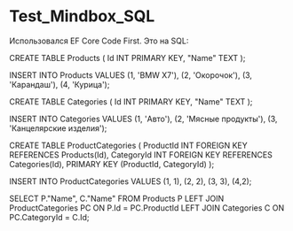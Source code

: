 # Test_Mindbox_SQL
Использовался EF Core Code First. 
Это на SQL:

CREATE TABLE Products (
Id INT PRIMARY KEY,
"Name" TEXT
);

INSERT INTO Products
VALUES
(1, 'BMW X7'),
(2, 'Окорочок'),
(3, 'Карандаш'),
(4, 'Курица');

CREATE TABLE Categories (
Id INT PRIMARY KEY,
"Name" TEXT
);

INSERT INTO Categories
VALUES
(1, 'Авто'),
(2, 'Мясные продукты'),
(3, 'Канцелярские изделия');

CREATE TABLE ProductCategories (
ProductId INT FOREIGN KEY REFERENCES Products(Id),
CategoryId INT FOREIGN KEY REFERENCES Categories(Id),
PRIMARY KEY (ProductId, CategoryId)
);

INSERT INTO ProductCategories
VALUES
(1, 1), (2, 2), (3, 3), (4,2);

SELECT P."Name", C."Name"
FROM Products P
LEFT JOIN ProductCategories PC
ON P.Id = PC.ProductId
LEFT JOIN Categories C
ON PC.CategoryId = C.Id;
